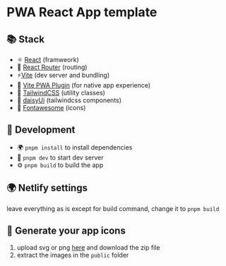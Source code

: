 # PWA React App template

## 📚 Stack
- ⚛️ [React](https://reactjs.org/) (framweork)
- 🚦 [React Router](https://reactrouter.com/) (routing)
- ⚡️[Vite](https://vitejs.dev/) (dev server and bundling)
- 📱 [Vite PWA Plugin](https://vite-pwa-org.netlify.app/) (for native app experience)
- 💄 [TailwindCSS](https://tailwindcss.com/) (utility classes)
- 🌻 [daisyUi](https://daisyui.com/) (tailwindcss components)
- 🔣 [Fontawesome](https://fontawesome.com/) (icons)

## 🔨 Development
- 🌍 `pnpm install` to install dependencies
- 🔨 `pnpm dev` to start dev server
- ⚙️ `pnpm build` to build the app

## 🌍 Netlify settings
leave everything as is except for build command, change it to `pnpm build`

## 🔣 Generate your app icons
1. upload svg or png [here](https://realfavicongenerator.net/) and download the zip file
2. extract the images in the `public` folder
